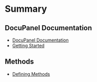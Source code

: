# Summary

## DocuPanel Documentation

* [DocuPanel Documentation](README.md)
* [Getting Started](getting-started.md)

## Methods

* [Defining Methods](methods.md)

